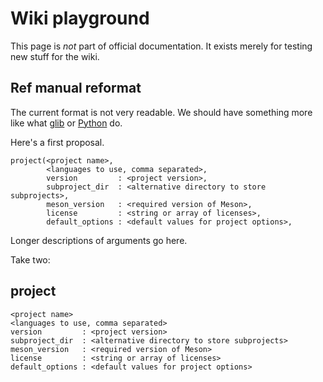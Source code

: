 # Wiki playground

This page is *not* part of official documentation. It exists merely for testing new stuff for the wiki.

## Ref manual reformat

The current format is not very readable. We should have something more like what [glib](https://developer.gnome.org/glib/stable/glib-Hash-Tables.html) or [Python](https://docs.python.org/3/library/os.html) do.

Here's a first proposal.

    project(<project name>,
            <languages to use, comma separated>,
            version         : <project version>,
            subproject_dir  : <alternative directory to store subprojects>,
            meson_version   : <required version of Meson>,
            license         : <string or array of licenses>,
            default_options : <default values for project options>,

Longer descriptions of arguments go here.

Take two:

## project

    <project name>
    <languages to use, comma separated>
    version         : <project version>
    subproject_dir  : <alternative directory to store subprojects>
    meson_version   : <required version of Meson>
    license         : <string or array of licenses>
    default_options : <default values for project options>
